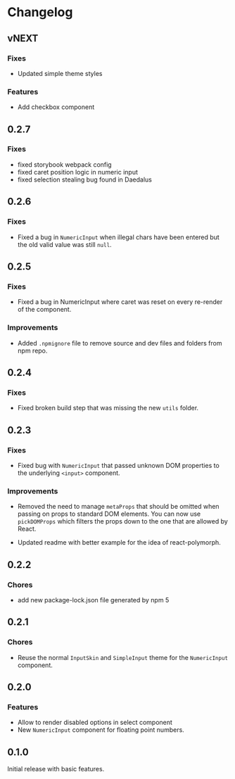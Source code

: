 Changelog
=========

## vNEXT

### Fixes

- Updated simple theme styles

### Features

- Add checkbox component

## 0.2.7

### Fixes

- fixed storybook webpack config
- fixed caret position logic in numeric input
- fixed selection stealing bug found in Daedalus

## 0.2.6

### Fixes

- Fixed a bug in `NumericInput` when illegal chars have been entered but the
old valid value was still `null`.

## 0.2.5

### Fixes

- Fixed a bug in NumericInput where caret was reset on every re-render of the component.

### Improvements

- Added `.npmignore` file to remove source and dev files and folders from npm repo.

## 0.2.4

### Fixes

- Fixed broken build step that was missing the new `utils` folder.

## 0.2.3

### Fixes

- Fixed bug with `NumericInput` that passed unknown DOM properties to
the underlying `<input>` component.

### Improvements

- Removed the need to manage `metaProps` that should be omitted when
passing on props to standard DOM elements. You can now use `pickDOMProps`
which filters the props down to the one that are allowed by React.

- Updated readme with better example for the idea of react-polymorph.

## 0.2.2

### Chores

- add new package-lock.json file generated by npm 5

## 0.2.1

### Chores

- Reuse the normal `InputSkin` and `SimpleInput` theme for the `NumericInput` component.

## 0.2.0

### Features

- Allow to render disabled options in select component
- New `NumericInput` component for floating point numbers.

## 0.1.0

Initial release with basic features.
